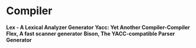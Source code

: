 # Compiler
__Lex - A Lexical Analyzer Generator__
__Yacc: Yet Another Compiler-Compiler__
__Flex, A fast scanner generator__
__Bison, The YACC-compatible Parser Generator__

